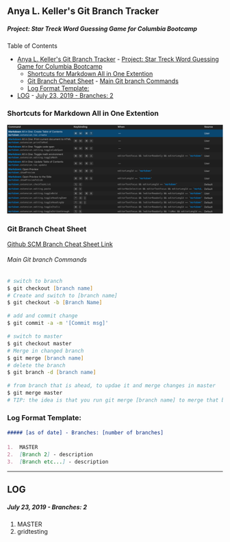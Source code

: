 ## Anya L. Keller's Git Branch Tracker

##### Project: Star Treck Word Guessing Game for Columbia Bootcamp

Table of Contents

- [Anya L. Keller's Git Branch Tracker](#anya-l-kellers-git-branch-tracker)
      - [Project: Star Treck Word Guessing Game for Columbia Bootcamp](#project-star-treck-word-guessing-game-for-columbia-bootcamp)
  - [Shortcuts for Markdown All in One Extention](#shortcuts-for-markdown-all-in-one-extention)
  - [Git Branch Cheat Sheet](#git-branch-cheat-sheet)
        - [Main Git branch Commands](#main-git-branch-commands)
  - [Log Format Template:](#log-format-template)
- [LOG](#log)
      - [July 23, 2019 - Branches: 2](#july-23-2019---branches-2)

### Shortcuts for Markdown All in One Extention

![MKDWN All in One Cheat Sheet](assets/images/mymarkdownshort.png)

### Git Branch Cheat Sheet

[Github SCM Branch Cheat Sheet Link](https://git-scm.com/book/en/v2/Git-Branching-Basic-Branching-and-Merging)

###### Main Git branch Commands

```zsh
# switch to branch
$ git checkout [branch name]
# Create and switch to [branch name]
$ git checkout -b [Branch Name]
```

```zsh
# add and commit change
$ git commit -a -m '[Commit msg]'
```

```zsh
# switch to master
$ git checkout master
# Merge in changed branch
$ git merge [branch name]
# delete the branch
$ git branch -d [branch name]
```

```zsh
# from branch that is ahead, to updae it and merge changes in master
$ git merge master
# TIP: the idea is that you run git merge [branch name] to merge that branch into the one you are currently in
```

### Log Format Template:

```markdown
##### [as of date] - Branches: [number of branches]

1.  MASTER
2.  [Branch 2] - description
3.  [Branch etc...] - description
```

---

## LOG

##### July 23, 2019 - Branches: 2

1. MASTER
2. gridtesting
